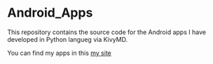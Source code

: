 # Android_Apps
This repository contains the source code for the Android apps I have developed in Python langueg via KivyMD.

You can find my apps in this [my site](https://sites.google.com/view/every-solver)